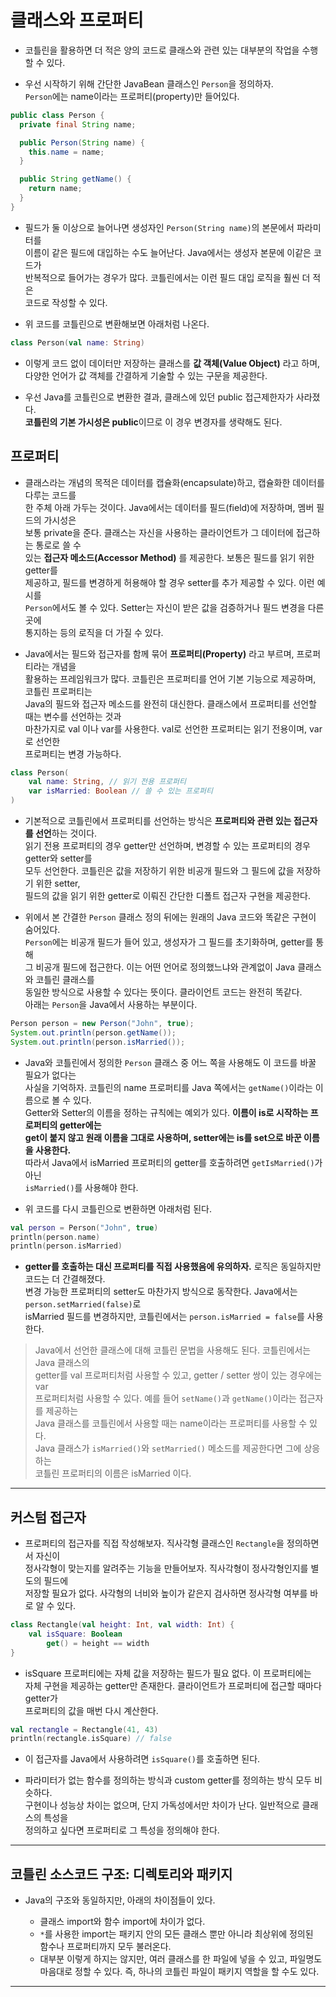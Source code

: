 # 클래스와 프로퍼티

- 코틀린을 활용하면 더 적은 양의 코드로 클래스와 관련 있는 대부분의 작업을 수행할 수 있다.

- 우선 시작하기 위해 간단한 JavaBean 클래스인 `Person`을 정의하자.  
  `Person`에는 name이라는 프로퍼티(property)만 들어있다.

```java
public class Person {
  private final String name;

  public Person(String name) {
    this.name = name;
  }

  public String getName() {
    return name;
  }
}
```

- 필드가 둘 이상으로 늘어나면 생성자인 `Person(String name)`의 본문에서 파라미터를  
  이름이 같은 필드에 대입하는 수도 늘어난다. Java에서는 생성자 본문에 이같은 코드가  
  반복적으로 들어가는 경우가 많다. 코틀린에서는 이런 필드 대입 로직을 훨씬 더 적은  
  코드로 작성할 수 있다.

- 위 코드를 코틀린으로 변환해보면 아래처럼 나온다.

```kt
class Person(val name: String)
```

- 이렇게 코드 없이 데이터만 저장하는 클래스를 **값 객체(Value Object)** 라고 하며,  
  다양한 언어가 값 객체를 간결하게 기술할 수 있는 구문을 제공한다.

- 우선 Java를 코틀린으로 변환한 결과, 클래스에 있던 public 접근제한자가 사라졌다.  
  **코틀린의 기본 가시성은 public**이므로 이 경우 변경자를 생략해도 된다.

## 프로퍼티

- 클래스라는 개념의 목적은 데이터를 캡슐화(encapsulate)하고, 캡슐화한 데이터를 다루는 코드를  
  한 주체 아래 가두는 것이다. Java에서는 데이터를 필드(field)에 저장하며, 멤버 필드의 가시성은  
  보통 private을 준다. 클래스는 자신을 사용하는 클라이언트가 그 데이터에 접근하는 통로로 쓸 수  
  있는 **접근자 메소드(Accessor Method)** 를 제공한다. 보통은 필드를 읽기 위한 getter를  
  제공하고, 필드를 변경하게 허용해야 할 경우 setter를 추가 제공할 수 있다. 이런 예시를  
  `Person`에서도 볼 수 있다. Setter는 자신이 받은 값을 검증하거나 필드 변경을 다른 곳에  
  통지하는 등의 로직을 더 가질 수 있다.

- Java에서는 필드와 접근자를 함께 묶어 **프로퍼티(Property)** 라고 부르며, 프로퍼티라는 개념을  
  활용하는 프레임워크가 많다. 코틀린은 프로퍼티를 언어 기본 기능으로 제공하며, 코틀린 프로퍼티는  
  Java의 필드와 접근자 메소드를 완전히 대신한다. 클래스에서 프로퍼티를 선언할 때는 변수를 선언하는 것과  
  마찬가지로 val 이나 var를 사용한다. val로 선언한 프로퍼티는 읽기 전용이며, var로 선언한  
  프로퍼티는 변경 가능하다.

```kt
class Person(
    val name: String, // 읽기 전용 프로퍼티
    var isMarried: Boolean // 쓸 수 있는 프로퍼티
)
```

- 기본적으로 코틀린에서 프로퍼티를 선언하는 방식은 **프로퍼티와 관련 있는 접근자를 선언**하는 것이다.  
  읽기 전용 프로퍼티의 경우 getter만 선언하며, 변경할 수 있는 프로퍼티의 경우 getter와 setter를  
  모두 선언한다. 코틀린은 값을 저장하기 위한 비공개 필드와 그 필드에 값을 저장하기 위한 setter,  
  필드의 값을 읽기 위한 getter로 이뤄진 간단한 디폴트 접근자 구현을 제공한다.

- 위에서 본 간결한 `Person` 클래스 정의 뒤에는 원래의 Java 코드와 똑같은 구현이 숨어있다.  
  `Person`에는 비공개 필드가 들어 있고, 생성자가 그 필드를 초기화하며, getter를 통해  
  그 비공개 필드에 접근한다. 이는 어떤 언어로 정의했느냐와 관계없이 Java 클래스와 코틀린 클래스를  
  동일한 방식으로 사용할 수 있다는 뜻이다. 클라이언트 코드는 완전히 똑같다.  
  아래는 `Person`을 Java에서 사용하는 부분이다.

```java
Person person = new Person("John", true);
System.out.println(person.getName());
System.out.println(person.isMarried());
```

- Java와 코틀린에서 정의한 `Person` 클래스 중 어느 쪽을 사용해도 이 코드를 바꿀 필요가 없다는  
  사실을 기억하자. 코틀린의 name 프로퍼티를 Java 쪽에서는 `getName()`이라는 이름으로 볼 수 있다.  
  Getter와 Setter의 이름을 정하는 규칙에는 예외가 있다. **이름이 is로 시작하는 프로퍼티의 getter에는**  
  **get이 붙지 않고 원래 이름을 그대로 사용하며, setter에는 is를 set으로 바꾼 이름을 사용한다.**  
  따라서 Java에서 isMarried 프로퍼티의 getter를 호출하려면 `getIsMarried()`가 아닌  
  `isMarried()`를 사용해야 한다.

- 위 코드를 다시 코틀린으로 변환하면 아래처럼 된다.

```kt
val person = Person("John", true)
println(person.name)
println(person.isMarried)
```

- **getter를 호출하는 대신 프로퍼티를 직접 사용했음에 유의하자.** 로직은 동일하지만 코드는 더 간결해졌다.  
  변경 가능한 프로퍼티의 setter도 마찬가지 방식으로 동작한다. Java에서는 `person.setMarried(false)`로  
  isMarried 필드를 변경하지만, 코틀린에서는 `person.isMarried = false`를 사용한다.

> Java에서 선언한 클래스에 대해 코틀린 문법을 사용해도 된다. 코틀린에서는 Java 클래스의  
> getter를 val 프로퍼티처럼 사용할 수 있고, getter / setter 쌍이 있는 경우에는 var  
> 프로퍼티처럼 사용할 수 있다. 예를 들어 `setName()`과 `getName()`이라는 접근자를 제공하는  
> Java 클래스를 코틀린에서 사용할 때는 name이라는 프로퍼티를 사용할 수 있다.  
> Java 클래스가 `isMarried()`와 `setMarried()` 메소드를 제공한다면 그에 상응하는  
> 코틀린 프로퍼티의 이름은 isMarried 이다.

---

## 커스텀 접근자

- 프로퍼티의 접근자를 직접 작성해보자. 직사각형 클래스인 `Rectangle`을 정의하면서 자신이  
  정사각형이 맞는지를 알려주는 기능을 만들어보자. 직사각형이 정사각형인지를 별도의 필드에  
  저장할 필요가 없다. 사각형의 너비와 높이가 같은지 검사하면 정사각형 여부를 바로 알 수 있다.

```kt
class Rectangle(val height: Int, val width: Int) {
    val isSquare: Boolean
        get() = height == width
}
```

- isSquare 프로퍼티에는 자체 값을 저장하는 필드가 필요 없다. 이 프로퍼티에는  
  자체 구현을 제공하는 getter만 존재한다. 클라이언트가 프로퍼티에 접근할 때마다 getter가  
  프로퍼티의 값을 매번 다시 계산한다.

```kt
val rectangle = Rectangle(41, 43)
println(rectangle.isSquare) // false
```

- 이 접근자를 Java에서 사용하려면 `isSquare()`를 호출하면 된다.

- 파라미터가 없는 함수를 정의하는 방식과 custom getter를 정의하는 방식 모두 비슷하다.  
  구현이나 성능상 차이는 없으며, 단지 가독성에서만 차이가 난다. 일반적으로 클래스의 특성을  
  정의하고 싶다면 프로퍼티로 그 특성을 정의해야 한다.

<hr/>

## 코틀린 소스코드 구조: 디렉토리와 패키지

- Java의 구조와 동일하지만, 아래의 차이점들이 있다.

  - 클래스 import와 함수 import에 차이가 없다.
  - `*`를 사용한 import는 패키지 안의 모든 클래스 뿐만 아니라 최상위에 정의된  
    함수나 프로퍼티까지 모두 불러온다.
  - 대부분 이렇게 하지는 않지만, 여러 클래스를 한 파일에 넣을 수 있고, 파일명도  
    마음대로 정할 수 있다. 즉, 하나의 코틀린 파일이 패키지 역할을 할 수도 있다.

<hr/>
